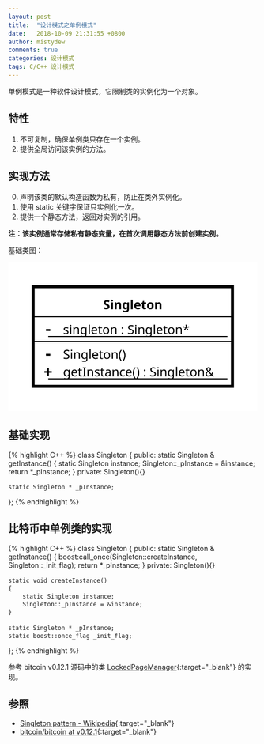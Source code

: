 ```yaml
---
layout: post
title:  "设计模式之单例模式"
date:   2018-10-09 21:31:55 +0800
author: mistydew
comments: true
categories: 设计模式
tags: C/C++ 设计模式
---
```

单例模式是一种软件设计模式，它限制类的实例化为一个对象。

## 特性

1. 不可复制，确保单例类只存在一个实例。
2. 提供全局访问该实例的方法。

## 实现方法

0. 声明该类的默认构造函数为私有，防止在类外实例化。
1. 使用 static 关键字保证只实例化一次。
2. 提供一个静态方法，返回对实例的引用。

**注：该实例通常存储私有静态变量，在首次调用静态方法前创建实例。**

基础类图：

![singleton](/assets/images/designpatterns/singleton.svg)

## 基础实现

{% highlight C++ %}
class Singleton
{
public:
    static Singleton & getInstance()
    {
        static Singleton instance;
        Singleton::_pInstance = &instance;
        return *_pInstance;
    }
private:
    Singleton(){}

    static Singleton * _pInstance;
};
{% endhighlight %}

## 比特币中单例类的实现

{% highlight C++ %}
class Singleton
{
public:
static Singleton & getInstance()
    {
        boost:call_once(Singleton::createInstance, Singleton::_init_flag);
        return *_pInstance;
    }
private:
    Singleton(){}

    static void createInstance()
    {
        static Singleton instance;
        Singleton::_pInstance = &instance;
    }

    static Singleton * _pInstance;
    static boost::once_flag _init_flag;
};
{% endhighlight %}

参考 bitcoin v0.12.1 源码中的类 [LockedPageManager](https://github.com/bitcoin/bitcoin/blob/v0.12.1/src/support/pagelocker.h){:target="_blank"} 的实现。

## 参照

* [Singleton pattern - Wikipedia](https://en.wikipedia.org/wiki/Singleton_pattern){:target="_blank"}
* [bitcoin/bitcoin at v0.12.1](https://github.com/bitcoin/bitcoin/tree/v0.12.1){:target="_blank"}
